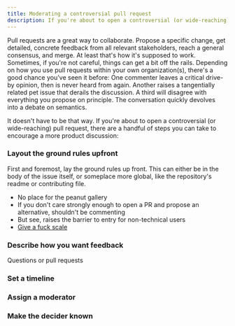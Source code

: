 ```yaml
---
title: Moderating a controversial pull request
description: If you're about to open a controversial (or wide-reaching) issue or pull request, there are a handful of steps you can take to set yourself up for success.
---
```


Pull requests are a great way to collaborate. Propose a specific change, get detailed, concrete feedback from all relevant stakeholders, reach a general consensus, and merge. At least that's how it's supposed to work. Sometimes, if you're not careful, things can get a bit off the rails. Depending on how you use pull requests within your own organization(s), there's a good chance you've seen it before: One commenter leaves a critical drive-by opinion, then is never heard from again. Another raises a tangentially related pet issue that derails the discussion. A third will disagree with everything you propose on principle. The conversation quickly devolves into a debate on semantics.

It doesn't have to be that way. If you're about to open a controversial (or wide-reaching) pull request, there are a handful of steps you can take to encourage a more product discussion:

### Layout the ground rules upfront

First and foremost, lay the ground rules up front. This can either be in the body of the issue itself, or someplace more global, like the repository's readme or contributing file.

* No place for the peanut gallery
* If you don't care strongly enough to open a PR and propose an alternative, shouldn't be commenting
* But see, raises the barrier to entry for non-technical users
* [Give a fuck scale](http://blog.capwatkins.com/the-sliding-scale-of-giving-a-fuck)

### Describe how you want feedback

Questions or pull requests

### Set a timeline

### Assign a moderator

### Make the decider known
